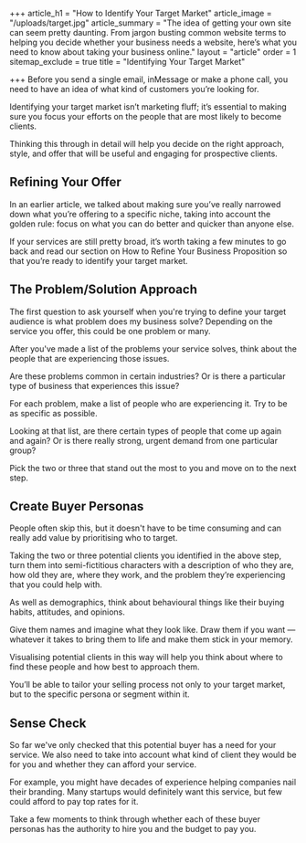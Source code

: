 +++
article_h1 = "How to Identify Your Target Market"
article_image = "/uploads/target.jpg"
article_summary = "The idea of getting your own site can seem pretty daunting. From jargon busting common website terms to helping you decide whether your business needs a website, here’s what you need to know about taking your business online."
layout = "article"
order = 1
sitemap_exclude = true
title = "Identifying Your Target Market"

+++
Before you send a single email, inMessage or make a phone call, you need to have an idea of what kind of customers you’re looking for.

Identifying your target market isn’t marketing fluff; it’s essential to making sure you focus your efforts on the people that are most likely to become clients.

Thinking this through in detail will help you decide on the right approach, style, and offer that will be useful and engaging for prospective clients. 

## Refining Your Offer

In an earlier article, we talked about making sure you’ve really narrowed down what you’re offering to a specific niche, taking into account the golden rule: focus on what you can do better and quicker than anyone else.

If your services are still pretty broad, it’s worth taking a few minutes to go back and read our section on How to Refine Your Business Proposition so that you’re ready to identify your target market. 

## The Problem/Solution Approach

The first question to ask yourself when you're trying to define your target audience is what problem does my business solve? Depending on the service you offer, this could be one problem or many.

After you've made a list of the problems your service solves, think about the people that are experiencing those issues.

Are these problems common in certain industries? Or is there a particular type of business that experiences this issue?

For each problem, make a list of people who are experiencing it. Try to be as specific as possible.

Looking at that list, are there certain types of people that come up again and again? Or is there really strong, urgent demand from one particular group?

Pick the two or three that stand out the most to you and move on to the next step. 

## Create Buyer Personas 

People often skip this, but it doesn't have to be time consuming and can really add value by prioritising who to target.

Taking the two or three potential clients you identified in the above step, turn them into semi-fictitious characters with a description of who they are, how old they are, where they work, and the problem they’re experiencing that you could help with.

As well as demographics, think about behavioural things like their buying habits, attitudes, and opinions.

Give them names and imagine what they look like. Draw them if you want — whatever it takes to bring them to life and make them stick in your memory.

Visualising potential clients in this way will help you think about where to find these people and how best to approach them.

You’ll be able to tailor your selling process not only to your target market, but to the specific persona or segment within it.

## Sense Check

So far we've only checked that this potential buyer has a need for your service. We also need to take into account what kind of client they would be for you and whether they can afford your service.

For example, you might have decades of experience helping companies nail their branding. Many startups would definitely want this service, but few could afford to pay top rates for it.

Take a few moments to think through whether each of these buyer personas has the authority to hire you and the budget to pay you.
